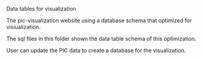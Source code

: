 Data tables for visualization

The pic-visualization website using a database schema that optimized for visiualization.

The sql files in this folder shown the data table schema of this optimization.

User can update the PIC data to create a database for the visualization.



